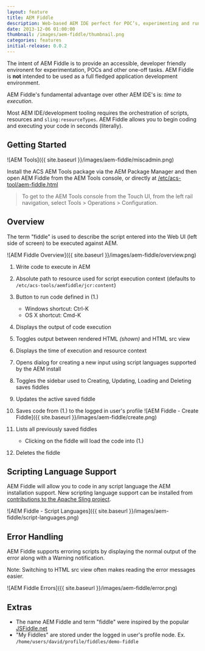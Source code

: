 ```yaml
---
layout: feature
title: AEM Fiddle
description: Web-based AEM IDE perfect for POC’s, experimenting and running ad hoc scripts.
date: 2013-12-06 01:00:00
thumbnail: /images/aem-fiddle/thumbnail.png
categories: features
initial-release: 0.0.2
---
```


The intent of AEM Fiddle is to provide an accessible, developer friendly environent for experimentation, POCs and other one-off tasks. AEM Fiddle is **not** intended to be used as a full fledged application development environment.

AEM Fiddle's fundamental advantage over other AEM IDE's is: *time to execution*. 

Most AEM IDE/development tooling requires the orchestration of scripts, resources and `sling:resourceTypes`. AEM Fiddle allows you to begin coding and executing your code in seconds (literally).


## Getting Started

![AEM Tools]({{ site.baseurl }}/images/aem-fiddle/miscadmin.png)

Install the ACS AEM Tools package via the AEM Package Manager and then open AEM Fiddle from the AEM Tools console, or directly at [/etc/acs-tool/aem-fiddle.html](http://localhost:4502/etc/acs-tools/aem-fiddle.html)

> To get to the AEM Tools console from the Touch UI, from the left rail navigation, select Tools > Operations > Configuration.

## Overview

The term "fiddle" is used to describe the script entered into the Web UI (left side of screen) to be executed against AEM. 

![AEM Fiddle Overview]({{ site.baseurl }}/images/aem-fiddle/overview.png)

1. Write code to execute in AEM
2. Absolute path to resource used for script execution context (defaults to `/etc/acs-tools/aemfiddle/jcr:content`)
3. Button to run code defined in (1.)
	* Windows shortcut: Ctrl-K
	* OS X shortcut: Cmd-K 

4. Displays the output of code execution
5. Toggles output between rendered HTML *(shown)* and HTML src view
6. Displays the time of execution and resource context 
7. Opens dialog for creating a new input using script languages supported by the AEM install
8. Toggles the sidebar used to Creating, Updating, Loading and Deleting saves fiddles
9. Updates the active saved fiddle
10. Saves code from (1.) to the logged in user's profile
![AEM Fiddle - Create Fiddle]({{ site.baseurl }}/images/aem-fiddle/create.png)


11. Lists all previously saved fiddles
	* Clicking on the fiddle will load the code into (1.)

12. Deletes the fiddle

## Scripting Language Support

AEM Fiddle will allow you to code in any script language the AEM installation support. New scripting language support can be installed from [contributions to the Apache Sling project](https://github.com/apache/sling/tree/trunk/contrib/scripting).

![AEM Fiddle - Script Languages]({{ site.baseurl }}/images/aem-fiddle/script-languages.png)



## Error Handling
AEM Fiddle supports erroring scripts by displaying the normal output of the error along with a Warning notification.

Note: Switching to HTML src view often makes reading the error messages easier.

![AEM Fiddle Errors]({{ site.baseurl }}/images/aem-fiddle/error.png)


## Extras

* The name AEM Fiddle and term "fiddle" were inspired by the popular [JSFiddle.net](http://jsfiddle.net)
* "My Fiddles" are stored under the logged in user's profile node. Ex. `/home/users/david/profile/fiddles/demo-fiddle`
